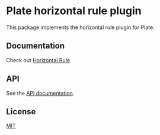 # Plate horizontal rule plugin

This package implements the horizontal rule plugin for Plate.

## Documentation

Check out [Horizontal Rule](https://plate.udecode.io/docs/plugins/horizontal-rule).

## API

See the [API documentation](https://plate-api.udecode.io/globals.html). 

## License

[MIT](../../../LICENSE)
